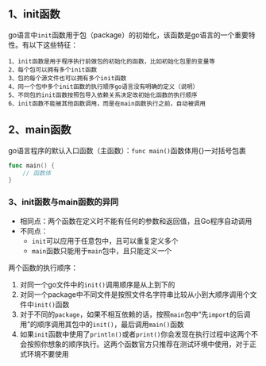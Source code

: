 ## 1、init函数
go语言中```init```函数用于包（package）的初始化，该函数是go语言的一个重要特性。有以下这些特征：
```
1、init函数是用于程序执行前做包的初始化的函数，比如初始化包里的变量等
2、每个包可以拥有多个init函数
3、包的每个源文件也可以拥有多个init函数
4、同一个包中多个init函数的执行顺序go语言没有明确的定义（说明）
5、不同包的init函数按照包导入依赖关系决定改初始化函数的执行顺序
6、init函数不能被其他函数调用，而是在main函数执行之前，自动被调用
```
## 2、main函数
go语言程序的默认入口函数（主函数）：```func main()```函数体用{}一对括号包裹

```go
func main() {
    // 函数体
}
```
### 3、init函数与main函数的异同

- 相同点：两个函数在定义时不能有任何的参数和返回值，且Go程序自动调用
- 不同点：
  - ```init```可以应用于任意包中，且可以重复定义多个
  - ```main```函数只能用于```main```包中，且只能定义一个

两个函数的执行顺序：

1. 对同一个go文件中的```init()```调用顺序是从上到下的
2. 对同一个package中不同文件是按照文件名字符串比较从小到大顺序调用个文件中```init()```函数
3. 对于不同的```package```，如果不相互依赖的话，按照```main```包中“先```import```的后调用”的顺序调用其包中的```init()```，最后调用```main()```函数
4. 如果```init```函数中使用了```println()```或者```print()```你会发现在执行过程中这两个不会按照你想象的顺序执行。这两个函数官方只推荐在测试环境中使用，对于正式环境不要使用